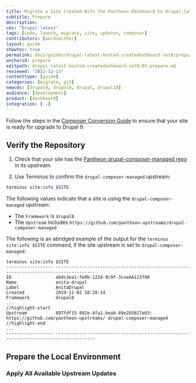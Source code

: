 ```yaml
---
title: Migrate a Site Created With the Pantheon Dashboard to Drupal:latest
subtitle: Prepare
description: 
cms: "Drupal:latest"
tags: [code, launch, migrate, site, updates, composer]
contributors: [wordsmither]
layout: guide
showtoc: true
permalink: docs/guides/drupal-latest-hosted-createdashboard-set8/prepare
anchorid: prepare
editpath: drupal-latest-hosted-createdashboard-set8/03-prepare.md
reviewed: "2022-12-13"
contenttype: [guide]
categories: [migrate, git]
newcms: [drupal9, drupal8, drupal, drupal10]
audience: [development]
product: [dashboard]
integration: [--]
---
```


<Alert title="Note"  type="info" >

Follow the steps in the [Composer Conversion Guide](/guides/composer-convert) to ensure that your site is ready for upgrade to Drupal 9.

</Alert>

## Verify the Repository

1. Check that your site has the [Pantheon drupal-composer-managed repo](https://github.com/pantheon-upstreams/drupal-composer-managed) in its upstream.

1. Use Terminus to confirm the `drupal-composer-managed` upstream:

  ```bash
  terminus site:info $SITE 
  ```

  The following values indicate that a site is using the `drupal-composer-managed` upstream:

   - The `Framework` is `drupal8`
   - The `Upstream` includes `https://github.com/pantheon-upstreams/drupal-composer-managed`

   The following is an abridged example of the output for the `terminus site:info $SITE` command, if the site upstream is set to `drupal-composer-managed`:

   ```bash{outputLines:2-13}
   terminus site:info $SITE
   ------------------ -------------------------------------------------------------------------------------
   ID                 abdc3ea1-fe0b-1234-9c9f-3cxeAA123f88
   Name               anita-drupal
   Label              AnitaDrupal
   Created            2019-12-02 18:28:14
   Framework          drupal8
   ...
   //highlight-start
   Upstream           897fdf15-992e-4fa1-beab-89e2b5027e03: https://github.com/pantheon-upstreams/ drupal-composer-managed
   //highlight-end
   ...
   ------------------ -------------------------------------------------------------------------------------
   ```

## Prepare the Local Environment

<Partial file="drupal-latest/prepare-local-environment-no-clone.md" />

### Apply All Available Upstream Updates

<Partial file="drupal-apply-upstream-updates-drupal-recommended.md" />
